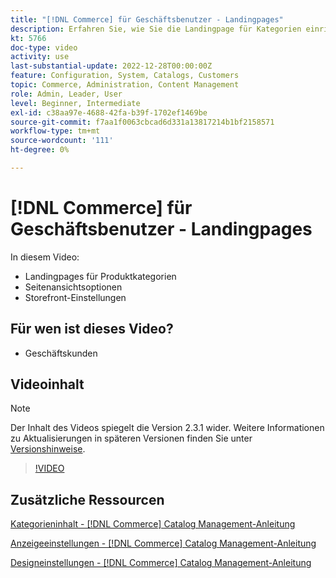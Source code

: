 ```yaml
---
title: "[!DNL Commerce] für Geschäftsbenutzer - Landingpages"
description: Erfahren Sie, wie Sie die Landingpage für Kategorien einrichten und das Erscheinungsbild steuern.
kt: 5766
doc-type: video
activity: use
last-substantial-update: 2022-12-28T00:00:00Z
feature: Configuration, System, Catalogs, Customers
topic: Commerce, Administration, Content Management
role: Admin, Leader, User
level: Beginner, Intermediate
exl-id: c38aa97e-4688-42fa-b39f-1702ef1469be
source-git-commit: f7aa1f0063cbcad6d331a13817214b1bf2158571
workflow-type: tm+mt
source-wordcount: '111'
ht-degree: 0%

---
```


# [!DNL Commerce] für Geschäftsbenutzer - Landingpages

In diesem Video:

- Landingpages für Produktkategorien
- Seitenansichtsoptionen
- Storefront-Einstellungen

## Für wen ist dieses Video?

- Geschäftskunden

## Videoinhalt

>[!NOTE]
>
>Der Inhalt des Videos spiegelt die Version 2.3.1 wider. Weitere Informationen zu Aktualisierungen in späteren Versionen finden Sie unter [Versionshinweise](https://experienceleague.adobe.com/docs/commerce-operations/release/notes/overview.html).

>[!VIDEO](https://video.tv.adobe.com/v/36388?quality=12&learn=on)

## Zusätzliche Ressourcen

[Kategorieninhalt - [!DNL Commerce] Catalog Management-Anleitung](https://experienceleague.adobe.com/docs/commerce-admin/catalog/categories/create/categories-content-settings.html)

[Anzeigeeinstellungen - [!DNL Commerce] Catalog Management-Anleitung](https://experienceleague.adobe.com/docs/commerce-admin/catalog/categories/create/categories-display-settings.html)

[Designeinstellungen - [!DNL Commerce] Catalog Management-Anleitung](https://experienceleague.adobe.com/docs/commerce-admin/catalog/categories/create/categories-custom-design.html)
